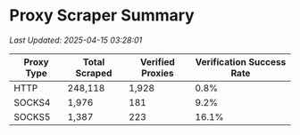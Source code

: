 # Proxy Scraper Summary

_Last Updated: 2025-04-15 03:28:01_

| Proxy Type | Total Scraped | Verified Proxies | Verification Success Rate |
|------------|--------------|------------------|--------------------------|
| HTTP | 248,118 | 1,928 | 0.8% |
| SOCKS4 | 1,976 | 181 | 9.2% |
| SOCKS5 | 1,387 | 223 | 16.1% |
